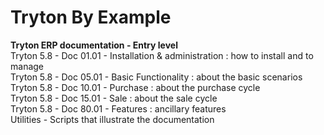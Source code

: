 # Tryton By Example
 **Tryton ERP documentation - Entry level**  
 Tryton 5.8 - Doc 01.01 - Installation & administration : how to install and to manage  
 Tryton 5.8 - Doc 05.01 - Basic Functionality : about the basic scenarios  
 Tryton 5.8 - Doc 10.01 - Purchase : about the purchase cycle  
 Tryton 5.8 - Doc 15.01 - Sale : about the sale cycle  
 Tryton 5.8 - Doc 80.01 - Features : ancillary features  
 Utilities - Scripts that illustrate the documentation

